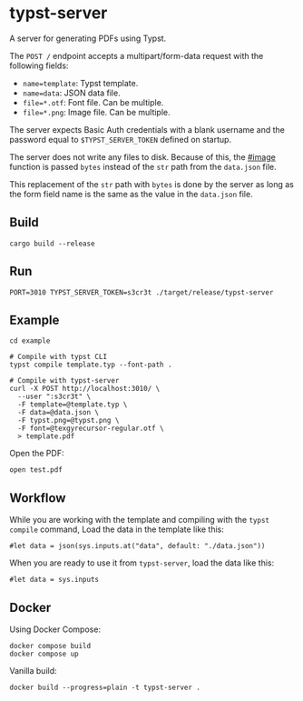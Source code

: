 # typst-server

A server for generating PDFs using Typst.

The `POST /` endpoint accepts a multipart/form-data request with the following fields:

- `name=template`: Typst template.
- `name=data`: JSON data file.
- `file=*.otf`: Font file. Can be multiple.
- `file=*.png`: Image file. Can be multiple.

The server expects Basic Auth credentials with a blank username
and the password equal to `$TYPST_SERVER_TOKEN` defined on startup.

The server does not write any files to disk.
Because of this, the [#image](https://typst.app/docs/reference/visualize/image/) function
is passed `bytes` instead of the `str` path from the `data.json` file.

This replacement of the `str` path with `bytes` is done by the server
as long as the form field name is the same as the value in the `data.json` file.

## Build

    cargo build --release

## Run

    PORT=3010 TYPST_SERVER_TOKEN=s3cr3t ./target/release/typst-server

## Example

    cd example

    # Compile with typst CLI
    typst compile template.typ --font-path .

    # Compile with typst-server
    curl -X POST http://localhost:3010/ \
      --user ":s3cr3t" \
      -F template=@template.typ \
      -F data=@data.json \
      -F typst.png=@typst.png \
      -F font=@texgyrecursor-regular.otf \
      > template.pdf

Open the PDF:

    open test.pdf

## Workflow

While you are working with the template and compiling with the `typst compile` command,
Load the data in the template like this:

```typ
#let data = json(sys.inputs.at("data", default: "./data.json"))
```

When you are ready to use it from `typst-server`, load the data like this:

```typ
#let data = sys.inputs
```

## Docker

Using Docker Compose:

    docker compose build
    docker compose up

Vanilla build:

    docker build --progress=plain -t typst-server .


